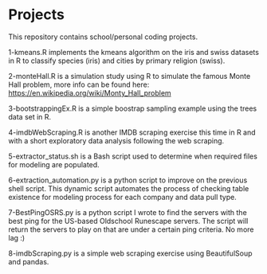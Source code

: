 # Projects
This repository contains school/personal coding projects.

1-kmeans.R implements the kmeans algorithm on the iris and swiss datasets in R to classify species (iris) and cities by primary religion (swiss).

2-monteHall.R is a simulation study using R to simulate the famous Monte Hall problem, more info can be found here: https://en.wikipedia.org/wiki/Monty_Hall_problem

3-bootstrappingEx.R is a simple boostrap sampling example using the trees data set in R.

4-imdbWebScraping.R is another IMDB scraping exercise this time in R and with a short exploratory data analysis following the web scraping.

5-extractor_status.sh is a Bash script used to determine when required files for modeling are populated.

6-extraction_automation.py is a python script to improve on the previous shell script. This dynamic script automates the process of checking table existence for modeling process for each company and data pull type.

7-BestPingOSRS.py is a python script I wrote to find the servers with the best ping for the US-based Oldschool Runescape servers. The script will return the servers to play on that are under a certain ping criteria. No more lag :)

8-imdbScraping.py is a simple web scraping exercise using BeautifulSoup and pandas.
